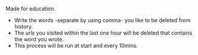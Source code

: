Made for education.

- Write the words -separate by using comma- you like to be deleted from history.
- The urls you visited within the last one hour will be deleted that contains the word you wrote.
- This process will be run at start and every 10mins.
